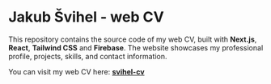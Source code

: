 # Jakub Švihel - web CV

This repository contains the source code of my web CV, built with **Next.js**, **React**, **Tailwind CSS** and **Firebase**. The website showcases my professional profile, projects, skills, and contact information.

You can visit my web CV here:   **[svihel-cv](https://svihel-cv.web.app/)**
